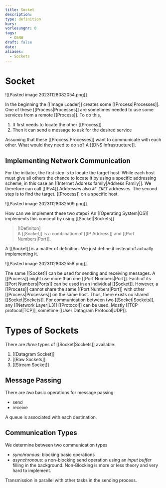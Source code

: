 ```yaml
---
title: Socket
description: 
type: definition
kurs: 
vorlesungnr: 0
tags:
  - OSNW
draft: false
date: 
aliases:
  - Sockets
---
```


# Socket

![[Pasted image 20231128082054.png]]

In the beginning the [[Image Loader]] creates some [[Process|Processes]]. One of these [[Process|Processes]] are sometimes needed to use some services from a remote [[Process]]. To do this,

1. It first needs to locate the other [[Process]]
2. Then it can send a message to ask for the desired service

Assuming that these [[Process|Processes]] want to communicate with each other. What would they need to do so? A [[DNS Infrastructure]].

## Implementing Network Communication

For the initiator, the first step is to locate the target host. While each host must give all others the chance to locate it by using a specific addressing scheme, in this case an [[Internet Address family|Address Family]]. We therefore can call [[IPv4]] Addresses also `AF_INET` addresses. The second step is to find the target. [[Process]] on a specific host.

![[Pasted image 20231128082509.png]]

How can we implement these two steps? An [[Operating System|OS]] implements this concept by using [[Socket|Sockets]]

> [!Definiton]  
> A [[Socket]] is a combination of [[IP Address]] and [[Port Numbers|Port]]. 

A [[Socket]] is a matter of definition. We just define it instead of actually implementing it. 

![[Pasted image 20231128082558.png]]

The same [[Socket]] can be used for sending and receiving messages. A [[Process]] might use more than one [[Port Numbers|Port]]. Each of its [[Port Numbers|Ports]] can be used in an individual [[Socket]]. However, a [[Process]] cannot share the same [[Port Numbers|Port]] with other [[Process|Processes]] on the same host. Thus, there exists no shared [[Socket|Sockets]]. For communication between two [[Socket|Sockets]], any [[Network Layer|L3]] [[Protocol]] can be used. Mostly [[TCP protocol|TCP]], sometime [[User Datagram Protocol|UDP]]. 

# Types of Sockets

There are *three* types of [[Socket|Sockets]] available:

1. [[Datagram Socket]]
2. [[Raw Sockets]]
3. [[Stream Socket]]

## Message Passing

There are *two* basic operations for message passing: 

- send
- receive

A queue is associated with each destination.

## Communication Types

We determine between two communication types

- *synchronous*: blocking basic operations
- *asynchronous*: a non-blocking send operation using an *input buffer* filling in the background. Non-Blocking is more or less theory and very hard to implement.

Transmission in parallel with other tasks in the sending process. 